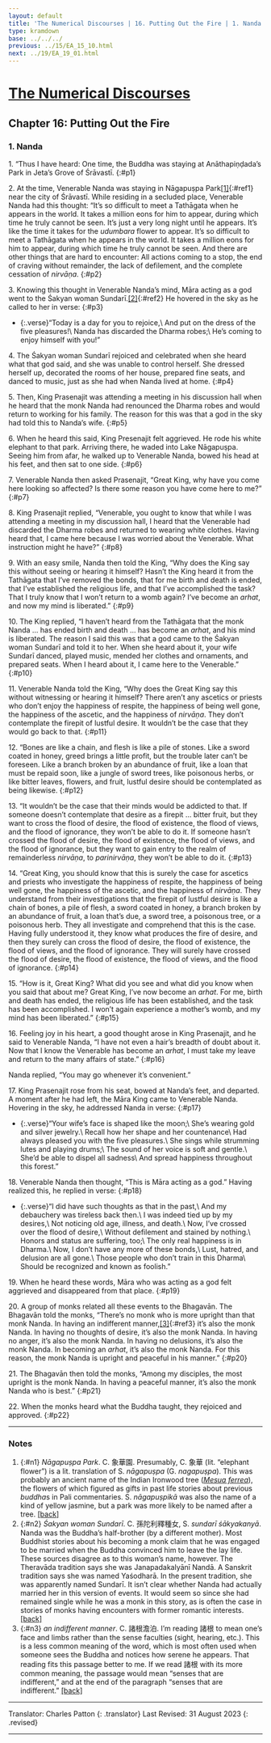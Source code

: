 ```yaml
---
layout: default
title: 'The Numerical Discourses | 16. Putting Out the Fire | 1. Nanda'
type: kramdown
base: ../../../
previous: ../15/EA_15_10.html
next: ../19/EA_19_01.html
---
```


# [The Numerical Discourses](../index.html)
## Chapter 16: Putting Out the Fire
### 1. Nanda

1\. “Thus I have heard: One time, the Buddha was staying at Anāthapiṇḍada’s Park in Jeta’s Grove of Śrāvastī.
{:#p1}

2\. At the time, Venerable Nanda was staying in Nāgapuṣpa Park[\[1\]](#n1){:#ref1} near the city of Śrāvastī. While residing in a secluded place, Venerable Nanda had this thought: “It’s so difficult to meet a Tathāgata when he appears in the world. It takes a million eons for him to appear, during which time he truly cannot be seen. It’s just a very long night until he appears. It’s like the time it takes for the <em>udumbara</em> flower to appear. It’s so difficult to meet a Tathāgata when he appears in the world. It takes a million eons for him to appear, during which time he truly cannot be seen. And there are other things that are hard to encounter: All actions coming to a stop, the end of craving without remainder, the lack of defilement, and the complete cessation of <em>nirvāṇa</em>.
{:#p2}

3\. Knowing this thought in Venerable Nanda’s mind, Māra acting as a god went to the Śakyan woman Sundarī.[\[2\]](#n2){:#ref2} He hovered in the sky as he called to her in verse:
{:#p3}

* {:.verse}“Today is a day for you to rejoice,\\
And put on the dress of the five pleasures!\\
Nanda has discarded the Dharma robes;\\
He’s coming to enjoy himself with you!”

4\. The Śakyan woman Sundarī rejoiced and celebrated when she heard what that god said, and she was unable to control herself. She dressed herself up, decorated the rooms of her house, prepared fine seats, and danced to music, just as she had when Nanda lived at home.
{:#p4}

5\. Then, King Prasenajit was attending a meeting in his discussion hall when he heard that the monk Nanda had renounced the Dharma robes and would return to working for his family. The reason for this was that a god in the sky had told this to Nanda’s wife.
{:#p5}

6\. When he heard this said, King Presenajit felt aggrieved. He rode his white elephant to that park. Arriving there, he waded into Lake Nāgapuṣpa. Seeing him from afar, he walked up to Venerable Nanda, bowed his head at his feet, and then sat to one side.
{:#p6}

7\. Venerable Nanda then asked Prasenajit, “Great King, why have you come here looking so affected? Is there some reason you have come here to me?”
{:#p7}

8\. King Prasenajit replied, “Venerable, you ought to know that while I was attending a meeting in my discussion hall, I heard that the Venerable had discarded the Dharma robes and returned to wearing white clothes. Having heard that, I came here because I was worried about the Venerable. What instruction might he have?”
{:#p8}

9\. With an easy smile, Nanda then told the King, “Why does the King say this without seeing or hearing it himself? Hasn’t the King heard it from the Tathāgata that I’ve removed the bonds, that for me birth and death is ended, that I’ve established the religious life, and that I’ve accomplished the task? That I truly know that I won’t return to a womb again? I’ve become an <em>arhat</em>, and now my mind is liberated.”
{:#p9}

10\. The King replied, “I haven’t heard from the Tathāgata that the monk Nanda … has ended birth and death … has become an <em>arhat</em>, and his mind is liberated. The reason I said this was that a god came to the Śakyan woman Sundarī and told it to her. When she heard about it, your wife Sundarī danced, played music, mended her clothes and ornaments, and prepared seats. When I heard about it, I came here to the Venerable.”
{:#p10}

11\. Venerable Nanda told the King, “Why does the Great King say this without witnessing or hearing it himself? There aren’t any ascetics or priests who don’t enjoy the happiness of respite, the happiness of being well gone, the happiness of the ascetic, and the happiness of <em>nirvāṇa</em>. They don’t contemplate the firepit of lustful desire. It wouldn’t be the case that they would go back to that.
{:#p11}

12\. “Bones are like a chain, and flesh is like a pile of stones. Like a sword coated in honey, greed brings a little profit, but the trouble later can’t be foreseen. Like a branch broken by an abundance of fruit, like a loan that must be repaid soon, like a jungle of sword trees, like poisonous herbs, or like bitter leaves, flowers, and fruit, lustful desire should be contemplated as being likewise.
{:#p12}

13\. “It wouldn’t be the case that their minds would be addicted to that. If someone doesn’t contemplate that desire as a firepit … bitter fruit, but they want to cross the flood of desire, the flood of existence, the flood of views, and the flood of ignorance, they won’t be able to do it. If someone hasn’t crossed the flood of desire, the flood of existence, the flood of views, and the flood of ignorance, but they want to gain entry to the realm of remainderless <em>nirvāṇa</em>, to <em>parinirvāṇa</em>, they won’t be able to do it.
{:#p13}

14\. “Great King, you should know that this is surely the case for ascetics and priests who investigate the happiness of respite, the happiness of being well gone, the happiness of the ascetic, and the happiness of <em>nirvāṇa</em>. They understand from their investigations that the firepit of lustful desire is like a chain of bones, a pile of flesh, a sword coated in honey, a branch broken by an abundance of fruit, a loan that’s due, a sword tree, a poisonous tree, or a poisonous herb. They all investigate and comprehend that this is the case. Having fully understood it, they know what produces the fire of desire, and then they surely can cross the flood of desire, the flood of existence, the flood of views, and the flood of ignorance. They will surely have crossed the flood of desire, the flood of existence, the flood of views, and the flood of ignorance.
{:#p14}

15\. “How is it, Great King? What did you see and what did you know when you said that about me? Great King, I’ve now become an <em>arhat</em>. For me, birth and death has ended, the religious life has been established, and the task has been accomplished. I won’t again experience a mother’s womb, and my mind has been liberated.”
{:#p15}

16\. Feeling joy in his heart, a good thought arose in King Prasenajit, and he said to Venerable Nanda, “I have not even a hair’s breadth of doubt about it. Now that I know the Venerable has become an <em>arhat</em>, I must take my leave and return to the many affairs of state.”
{:#p16}

Nanda replied, “You may go whenever it’s convenient.”


17\. King Prasenajit rose from his seat, bowed at Nanda’s feet, and departed. A moment after he had left, the Māra King came to Venerable Nanda.  Hovering in the sky, he addressed Nanda in verse:
{:#p17}

* {:.verse}“Your wife’s face is shaped like the moon;\\
She’s wearing gold and silver jewelry.\\
Recall how her shape and her countenance\\
Had always pleased you with the five pleasures.\\
She sings while strumming lutes and playing drums;\\
The sound of her voice is soft and gentle.\\
She’d be able to dispel all sadness\\
And spread happiness throughout this forest.”

18\. Venerable Nanda then thought, “This is Māra acting as a god.” Having realized this, he replied in verse:
{:#p18}

* {:.verse}“I did have such thoughts as that in the past,\\
And my debauchery was tireless back then.\\
I was indeed tied up by my desires,\\
Not noticing old age, illness, and death.\\
Now, I’ve crossed over the flood of desire,\\
Without defilement and stained by nothing.\\
Honors and status are suffering, too;\\
The only real happiness is in Dharma.\\
Now, I don’t have any more of these bonds,\\
Lust, hatred, and delusion are all gone.\\
Those people who don’t train in this Dharma\\
Should be recognized and known as foolish.”

19\. When he heard these words, Māra who was acting as a god felt aggrieved and disappeared from that place.
{:#p19}

20\. A group of monks related all these events to the Bhagavān. The Bhagavān told the monks, “There’s no monk who is more upright than that monk Nanda. In having an indifferent manner,[\[3\]](#n3){:#ref3} it’s also the monk Nanda. In having no thoughts of desire, it’s also the monk Nanda. In having no anger, it’s also the monk Nanda. In having no delusions, it’s also the monk Nanda. In becoming an <em>arhat</em>, it’s also the monk Nanda. For this reason, the monk Nanda is upright and peaceful in his manner.”
{:#p20}

21\. The Bhagavān then told the monks, “Among my disciples, the most upright is the monk Nanda. In having a peaceful manner, it’s also the monk Nanda who is best.”
{:#p21}

22\. When the monks heard what the Buddha taught, they rejoiced and approved.
{:#p22}

---

### Notes

1. {:#n1} <em>Nāgapuṣpa Park</em>. C. 象華園. Presumably, C. 象華 (lit. “elephant flower”) is a lit. translation of S. <em>nāgapuṣpa</em> (G. <em>nagapuṣpa</em>). This was probably an ancient name of the Indian Ironwood tree (<a href="https://en.wikipedia.org/wiki/Mesua_ferrea" target="_blank"><em>Mesua ferrea</em></a>), the flowers of which figured as gifts in past life stories about previous <em>buddha</em>s in Pali commentaries. S. <em>nāgapuṣpikā</em> was also the name of a kind of yellow jasmine, but a park was more likely to be named after a tree. [\[back\]](#ref1)
2. {:#n2} <em>Śakyan woman Sundarī</em>. C. 孫陀利釋種女, S. <em>sundarī śākyakanyā</em>. Nanda was the Buddha’s half-brother (by a different mother). Most Buddhist stories about his becoming a monk claim that he was engaged to be married when the Buddha convinced him to leave the lay life. These sources disagree as to this woman’s name, however. The Theravāda tradition says she was Janapadakalyānī Nandā. A Sanskrit tradition says she was named Yaśodharā. In the present tradition, she was apparently named Sundarī. It isn’t clear whether Nanda had actually married her in this version of events. It would seem so since she had remained single while he was a monk in this story, as is often the case in stories of monks having encounters with former romantic interests. [\[back\]](#ref2)
3. {:#n3} <em>an indifferent manner</em>. C. 諸根澹泊. I’m reading 諸根 to mean one’s face and limbs rather than the sense faculties (sight, hearing, etc.). This is a less common meaning of the word, which is most often used when someone sees the Buddha and notices how serene he appears. That reading fits this passage better to me. If we read 諸根 with its more common meaning, the passage would mean “senses that are indifferent,” and at the end of the paragraph “senses that are indifferent.” [\[back\]](#ref3)

---

Translator: Charles Patton
{: .translator}
Last Revised: 31 August 2023
{: .revised}

---